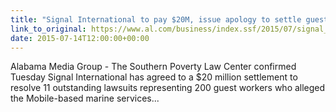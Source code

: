 ```yaml
---
title: "Signal International to pay $20M, issue apology to settle guest worker cases"
link_to_original: https://www.al.com/business/index.ssf/2015/07/signal_international_to_pay_20.html  
date: 2015-07-14T12:00:00+00:00
---
```

  
Alabama Media Group - The Southern Poverty Law Center confirmed Tuesday Signal International has agreed to a $20 million settlement to resolve 11 outstanding lawsuits representing 200 guest workers who alleged the Mobile-based marine services... 



